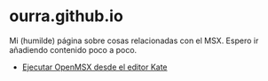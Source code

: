 # ourra.github.io

Mi (humilde) página sobre cosas relacionadas con el MSX.
Espero ir añadiendo contenido poco a poco.

* [Ejecutar OpenMSX desde el editor Kate](openmsx-kate.md)






